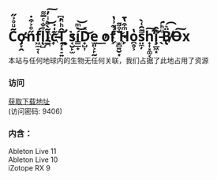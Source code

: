 # C̃ͧͦ͐̋ơ̴̡̞̭n̋ͦ͐͒̇f͖̼̠̜́l̨̺ͦ̐ͨ̅͌I̲̪͂̀̐ͥ̓͜͠c̵͊̍̇҉͎T̛̗͎͓̠͍̂ͪ̓͆̚ ͎͍͉̉̓s͔̮̙̫í͇̲̟̇ͫ͜͝D̟̺͎ͯ͜e̫͈͕̙̰ ̕͟o̧͟f́͊͗̔̚ ̌ͦ͌̚҉̫̻͍̮͙H̗ͫ͒̔̄o̪̥͕̔s̤̼̦͌̑͑̀̚h̛̟͎͓͚͔̕͠ỉ̧̛̲͖͓̂ ̵̖ͧͪ́͘B̸̢̈͛͡O̶͠x
#### 
本站与任何地球内的生物无任何关联，我们占据了此地占用了资源

### 访问

[获取下载地址](https://url65.ctfile.com/f/32521565-650109107-c05004?p=9406)  
 (访问密码: 9406)


### 内含：  
Ableton Live 11  
Ableton Live 10  
iZotope RX 9  
